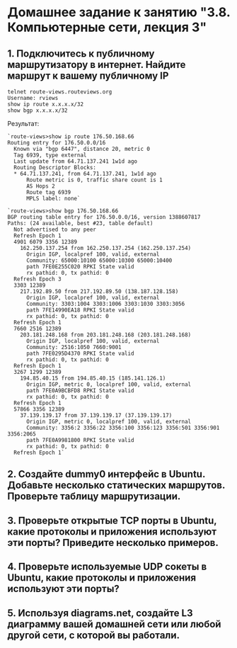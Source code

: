 # Домашнее задание к занятию "3.8. Компьютерные сети, лекция 3"

## 1. Подключитесь к публичному маршрутизатору в интернет. Найдите маршрут к вашему публичному IP
```
telnet route-views.routeviews.org
Username: rviews
show ip route x.x.x.x/32
show bgp x.x.x.x/32
```

Результат:

    `route-views>show ip route 176.50.168.66
    Routing entry for 176.50.0.0/16
      Known via "bgp 6447", distance 20, metric 0
      Tag 6939, type external
      Last update from 64.71.137.241 1w1d ago
      Routing Descriptor Blocks:
      * 64.71.137.241, from 64.71.137.241, 1w1d ago
          Route metric is 0, traffic share count is 1
          AS Hops 2
          Route tag 6939
          MPLS label: none`

    `route-views>show bgp 176.50.168.66
    BGP routing table entry for 176.50.0.0/16, version 1388607817
    Paths: (24 available, best #23, table default)
      Not advertised to any peer
      Refresh Epoch 1
      4901 6079 3356 12389
        162.250.137.254 from 162.250.137.254 (162.250.137.254)
          Origin IGP, localpref 100, valid, external
          Community: 65000:10100 65000:10300 65000:10400
          path 7FE0E255C020 RPKI State valid
          rx pathid: 0, tx pathid: 0
      Refresh Epoch 3
      3303 12389
        217.192.89.50 from 217.192.89.50 (138.187.128.158)
          Origin IGP, localpref 100, valid, external
          Community: 3303:1004 3303:1006 3303:1030 3303:3056
          path 7FE14990EA18 RPKI State valid
          rx pathid: 0, tx pathid: 0
      Refresh Epoch 1
      7660 2516 12389
        203.181.248.168 from 203.181.248.168 (203.181.248.168)
          Origin IGP, localpref 100, valid, external
          Community: 2516:1050 7660:9001
          path 7FE0295D4370 RPKI State valid
          rx pathid: 0, tx pathid: 0
      Refresh Epoch 1
      3267 1299 12389
        194.85.40.15 from 194.85.40.15 (185.141.126.1)
          Origin IGP, metric 0, localpref 100, valid, external
          path 7FE0A9BCBFD8 RPKI State valid
          rx pathid: 0, tx pathid: 0
      Refresh Epoch 1
      57866 3356 12389
        37.139.139.17 from 37.139.139.17 (37.139.139.17)
          Origin IGP, metric 0, localpref 100, valid, external
          Community: 3356:2 3356:22 3356:100 3356:123 3356:501 3356:901 3356:2065
          path 7FE0A9981800 RPKI State valid
          rx pathid: 0, tx pathid: 0
      Refresh Epoch 1`
## 2. Создайте dummy0 интерфейс в Ubuntu. Добавьте несколько статических маршрутов. Проверьте таблицу маршрутизации.

## 3. Проверьте открытые TCP порты в Ubuntu, какие протоколы и приложения используют эти порты? Приведите несколько примеров.

## 4. Проверьте используемые UDP сокеты в Ubuntu, какие протоколы и приложения используют эти порты?

## 5. Используя diagrams.net, создайте L3 диаграмму вашей домашней сети или любой другой сети, с которой вы работали. 
